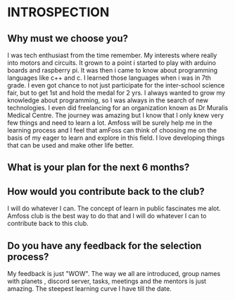 
# INTROSPECTION
## Why must we choose you?
I was tech enthusiast from the time remember. My interests where really into motors and circuits. It grown to a point i started to play with arduino boards and raspberry pi. It was then i came to know about programming languages like c++ and c. I learned those languages when i was in 7th grade. I even got chance to not just participate for the inter-school science fair, but to get 1st and hold the medal for 2 yrs. I always wanted to grow my knowledge about programming, so I was always in the search of new technologies. I even did freelancing for an organization known as Dr Muralis Medical Centre. The journey was amazing but I know that I only knew very few things and need to learn a lot. Amfoss will be surely help me in the learning process and I feel that amFoss can think of choosing me on the basis of my eager to learn and explore in this field. I love developing things that can be used and make other life better.

## What is your plan for the next 6 months?


## How would you contribute back to the club?
I will do whatever I can. The concept of learn in public fascinates me alot. Amfoss club is the best way to do that and I will do whatever I can to contribute back to this club.

## Do you have any feedback for the selection process?
My feedback is just "WOW". The way we all are introduced, group names with planets , discord server, tasks, meetings and the mentors is just amazing. The steepest learning curve I have till the date.

